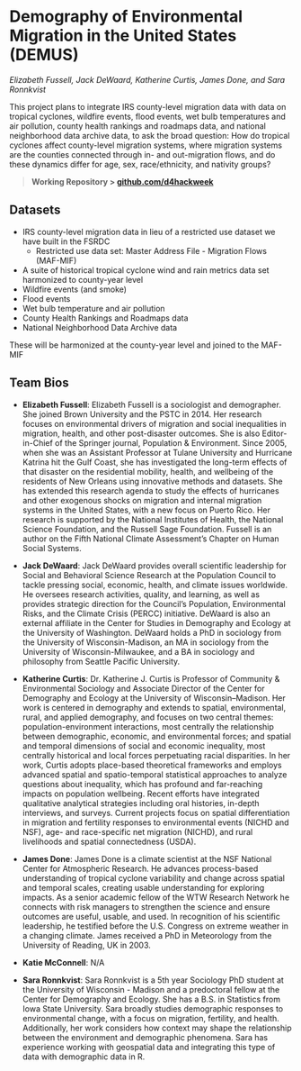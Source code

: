 # Demography of Environmental Migration in the United States (DEMUS)

*Elizabeth Fussell, Jack DeWaard, Katherine Curtis, James Done, and Sara Ronnkvist*

This project plans to integrate IRS county-level migration data with data on tropical cyclones, wildfire events, flood events, wet bulb temperatures and air pollution, county health rankings and roadmaps data, and national neighborhood data archive data, to ask the broad question: How do tropical cyclones affect county-level migration systems, where migration systems are the counties connected through in- and out-migration flows, and do these dynamics differ for age, sex, race/ethnicity, and nativity groups?

> **Working Repository \> [github.com/d4hackweek](https://github.com/d4hackweek)**

## Datasets

-   IRS county-level migration data in lieu of a restricted use dataset we have built in the FSRDC
    -   Restricted use data set: Master Address File - Migration Flows (MAF-MIF)
-   A suite of historical tropical cyclone wind and rain metrics data set harmonized to county-year level
-   Wildfire events (and smoke)
-   Flood events
-   Wet bulb temperature and air pollution
-   County Health Rankings and Roadmaps data
-   National Neighborhood Data Archive data

These will be harmonized at the county-year level and joined to the MAF-MIF

## Team Bios

- **Elizabeth Fussell**: Elizabeth Fussell is a sociologist and demographer. She joined Brown University and the PSTC in 2014. Her research focuses on environmental drivers of migration and social inequalities in migration, health, and other post-disaster outcomes. She is also Editor-in-Chief of the Springer journal, Population & Environment. Since 2005, when she was an Assistant Professor at Tulane University and Hurricane Katrina hit the Gulf Coast, she has investigated the long-term effects of that disaster on the residential mobility, health, and wellbeing of the residents of New Orleans using innovative methods and datasets. She has extended this research agenda to study the effects of hurricanes and other exogenous shocks on migration and internal migration systems in the United States, with a new focus on Puerto Rico. Her research is supported by the National Institutes of Health, the National Science Foundation, and the Russell Sage Foundation. Fussell is an author on the Fifth National Climate Assessment’s Chapter on Human Social Systems.
- **Jack DeWaard**: Jack DeWaard provides overall scientific leadership for Social and Behavioral Science Research at the Population Council to tackle pressing social, economic, health, and climate issues worldwide. He oversees research activities, quality, and learning, as well as provides strategic direction for the Council’s Population, Environmental Risks, and the Climate Crisis (PERCC) initiative. DeWaard is also an external affiliate in the Center for Studies in Demography and Ecology at the University of Washington. DeWaard holds a PhD in sociology from the University of Wisconsin-Madison, an MA in sociology from the University of Wisconsin-Milwaukee, and a BA in sociology and philosophy from Seattle Pacific University.
- **Katherine Curtis**: Dr. Katherine J. Curtis is Professor of Community & Environmental Sociology and Associate Director of the Center for Demography and Ecology at the University of Wisconsin–Madison. Her work is centered in demography and extends to spatial, environmental, rural, and applied demography, and focuses on two central themes: population-environment interactions, most centrally the relationship between demographic, economic, and environmental forces; and spatial and temporal dimensions of social and economic inequality, most centrally historical and local forces perpetuating racial disparities. In her work, Curtis adopts place-based theoretical frameworks and employs advanced spatial and spatio-temporal statistical approaches to analyze questions about inequality, which has profound and far-reaching impacts on population wellbeing. Recent efforts have integrated qualitative analytical strategies including oral histories, in-depth interviews, and surveys. Current projects focus on spatial differentiation in migration and fertility responses to environmental events (NICHD and NSF), age- and race-specific net migration (NICHD), and rural livelihoods and spatial connectedness (USDA).
- **James Done**: James Done is a climate scientist at the NSF National Center for Atmospheric Research. He advances process-based understanding of tropical cyclone variability and change across spatial and temporal scales, creating usable understanding for exploring impacts. As a senior academic fellow of the WTW Research Network he connects with risk managers to strengthen the science and ensure outcomes are useful, usable, and used. In recognition of his scientific leadership, he testified before the U.S. Congress on extreme weather in a changing climate. James received a PhD in Meteorology from the University of Reading, UK in 2003.

- **Katie McConnell**: N/A
- **Sara Ronnkvist**: Sara Ronnkvist is a 5th year Sociology PhD student at the University of Wisconsin - Madison and a predoctoral fellow at the Center for Demography and Ecology. She has a B.S. in Statistics from Iowa State University. Sara broadly studies demographic responses to environmental change, with a focus on migration, fertility, and health. Additionally, her work considers how context may shape the relationship between the environment and demographic phenomena. Sara has experience working with geospatial data and integrating this type of data with demographic data in R. 